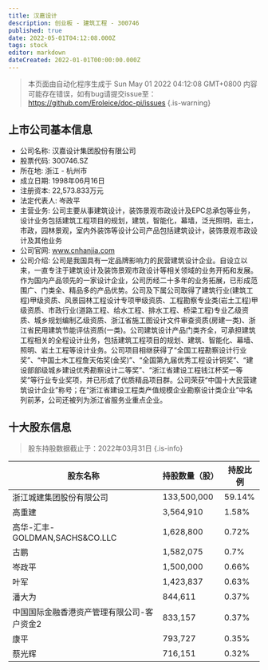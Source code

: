 ```yaml
---
title: 汉嘉设计
description: 创业板 - 建筑工程 - 300746
published: true
date: 2022-05-01T04:12:08.000Z
tags: stock
editor: markdown
dateCreated: 2022-01-01T00:00:00.000Z
---
```


> 本页面由自动化程序生成于 Sun May 01 2022 04:12:08 GMT+0800
> 内容可能存在错误，如有bug请提交issue至：https://github.com/Eroleice/doc-pi/issues
{.is-warning}

## 上市公司基本信息
- 公司名称: 汉嘉设计集团股份有限公司
- 股票代码: 300746.SZ
- 所在地: 浙江 - 杭州市
- 成立日期: 1998年06月16日
- 注册资本: 22,573.833万元
- 法定代表人: 岑政平
- 主营业务: 公司主要从事建筑设计，装饰景观市政设计及EPC总承包等业务，设计业务包括建筑工程项目的规划，建筑，智能化，幕墙，泛光照明，岩土，市政，园林景观，室内外装饰等设计公司产品包括建筑设计，装饰景观市政设计及其他业务
- 公司官网: www.cnhanjia.com
- 公司介绍: 公司是我国具有一定品牌影响力的民营建筑设计企业。自设立以来，一直专注于建筑设计及装饰景观市政设计等相关领域的业务开拓和发展。作为国内产品领先的一家设计企业，公司历经二十多年的业务拓展，已形成范围广、门类全、精品多的产品优势。公司及下属公司取得了建筑行业(建筑工程)甲级资质、风景园林工程设计专项甲级资质、工程勘察专业类(岩土工程)甲级资质、市政行业(道路工程、给水工程、排水工程、桥梁工程)专业乙级资质、城乡规划编制乙级资质、浙江省施工图设计文件审查资质(房建一类)、浙江省民用建筑节能评估资质(一类)。公司建筑设计产品门类齐全，可承担建筑工程相关的全程设计业务，包括建筑工程项目的规划、建筑、智能化、幕墙、照明、岩土工程等设计业务。公司项目相继获得了“全国工程勘察设计行业奖”、“中国土木工程詹天佑奖(金奖)”、“全国第九届优秀工程设计铜奖”、“建设部部级城乡建设优秀勘察设计二等奖”、“浙江省建设工程钱江杯奖一等奖”等行业专业奖项，并已形成了优质精品项目群。公司荣获“中国十大民营建筑设计企业”称号；在“浙江省建设工程类产值规模企业勘察设计类企业”中名列前茅，公司还被列为浙江省服务业重点企业。


## 十大股东信息
> 股东持股数据截止于：2022年03月31日
{.is-info}

| 股东名称 | 持股数量（股） | 持股比例 |
| --- | --- | --- |
| 浙江城建集团股份有限公司 | 133,500,000 | 59.14% |
| 高重建 | 3,564,910 | 1.58% |
| 高华-汇丰-GOLDMAN,SACHS&CO.LLC | 1,628,800 | 0.72% |
| 古鹏 | 1,582,075 | 0.7% |
| 岑政平 | 1,500,000 | 0.66% |
| 叶军 | 1,423,837 | 0.63% |
| 潘大为 | 844,611 | 0.37% |
| 中国国际金融香港资产管理有限公司-客户资金2 | 833,157 | 0.37% |
| 康平 | 793,727 | 0.35% |
| 蔡光辉 | 716,151 | 0.32% |




